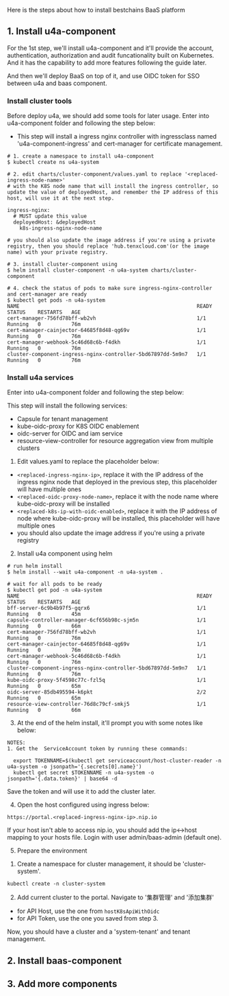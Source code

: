 Here is the steps about how to install bestchains BaaS platform

## 1. Install u4a-component
For the 1st step, we'll install u4a-component and it'll provide the account, authentication, authorization and audit funcationality built on Kubernetes. And it has the capability to add more features following the guide later.

And then we'll deploy BaaS on top of it, and use OIDC token for SSO between u4a and baas component.

### Install cluster tools
Before deploy u4a, we should add some tools for later usage. Enter into u4a-component folder and following the step below:

* This step will install a ingress nginx controller with ingressclass named 'u4a-component-ingress' and cert-manager for certificate management.

```
# 1. create a namespace to install u4a-component
$ kubectl create ns u4a-system

# 2. edit charts/cluster-component/values.yaml to replace '<replaced-ingress-node-name>'
# with the K8S node name that will install the ingress controller, so update the value of deployedHost, and remember the IP address of this host, will use it at the next step.

ingress-nginx:
  # MUST update this value
  deployedHost: &deployedHost
    k8s-ingress-nginx-node-name

# you should also update the image address if you're using a private registry, then you should replace 'hub.tenxcloud.com'(or the image name) with your private registry.

# 3. install cluster-component using 
$ helm install cluster-component -n u4a-system charts/cluster-component

# 4. check the status of pods to make sure ingress-nginx-controller and cert-manager are ready
$ kubectl get pods -n u4a-system
NAME                                                          READY   STATUS    RESTARTS   AGE
cert-manager-756fd78bff-wb2vh                                 1/1     Running   0          76m
cert-manager-cainjector-64685f8d48-qg69v                      1/1     Running   0          76m
cert-manager-webhook-5c46d68c6b-f4dkh                         1/1     Running   0          76m
cluster-component-ingress-nginx-controller-5bd67897dd-5m9n7   1/1     Running   0          76m
```
### Install u4a services
Enter into u4a-component folder and following the step below:

This step will install the following services:
* Capsule for tenant management
* kube-oidc-proxy for K8S OIDC enablement
* oidc-server for OIDC and iam service
* resource-view-controller for resource aggregation view from multiple clusters

1. Edit values.yaml to replace the placeholder below:
* `<replaced-ingress-nginx-ip>`, replace it with the IP address of the ingress nginx node that deployed in the previous step, this placeholder will have multiple ones
* `<replaced-oidc-proxy-node-name>`, replace it with the node name where kube-oidc-proxy will be installed
* `<replaced-k8s-ip-with-oidc-enabled>`, replace it with the IP address of node where kube-oidc-proxy will be installed, this placeholder will have multiple ones
* you should also update the image address if you're using a private registry

2. Install u4a component using helm
```
# run helm install
$ helm install --wait u4a-component -n u4a-system .

# wait for all pods to be ready
$ kubectl get pod -n u4a-system
NAME                                                          READY   STATUS    RESTARTS   AGE
bff-server-6c9b4b97f5-gqrx6                                   1/1     Running   0          45m
capsule-controller-manager-6cf656b98c-sjm5n                   1/1     Running   0          66m
cert-manager-756fd78bff-wb2vh                                 1/1     Running   0          76m
cert-manager-cainjector-64685f8d48-qg69v                      1/1     Running   0          76m
cert-manager-webhook-5c46d68c6b-f4dkh                         1/1     Running   0          76m
cluster-component-ingress-nginx-controller-5bd67897dd-5m9n7   1/1     Running   0          76m
kube-oidc-proxy-5f4598c77c-fzl5q                              1/1     Running   0          65m
oidc-server-85db495594-k6pkt                                  2/2     Running   0          65m
resource-view-controller-76d8c79cf-smkj5                      1/1     Running   0          66m
```
3. At the end of the helm install, it'll prompt you with some notes like below:
```
NOTES:
1. Get the  ServiceAccount token by running these commands:

  export TOKENNAME=$(kubectl get serviceaccount/host-cluster-reader -n u4a-system -o jsonpath='{.secrets[0].name}')
  kubectl get secret $TOKENNAME -n u4a-system -o jsonpath='{.data.token}' | base64 -d
```
Save the token and will use it to add the cluster later.

4. Open the host configured using ingress below:

`https://portal.<replaced-ingress-nginx-ip>.nip.io`

If your host isn't able to access nip.io, you should add the ip<->host mapping to your hosts file. Login with user admin/baas-admin (default one).

5. Prepare the environment
1) Create a namespace for cluster management, it should be 'cluster-system'.
```
kubectl create -n cluster-system
```

2) Add current cluster to the portal. Navigate to '集群管理' and '添加集群'
* for API Host, use the one from `hostK8sApiWithOidc`
* for API Token, use the one you saved from step 3.

Now, you should have a cluster and a 'system-tenant' and tenant management.

## 2. Install baas-component


## 3. Add more components

